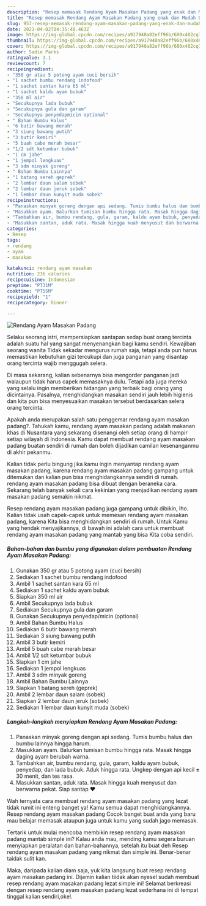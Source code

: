 ```yaml
---
description: "Resep memasak Rendang Ayam Masakan Padang yang enak dan Mudah Dibuat"
title: "Resep memasak Rendang Ayam Masakan Padang yang enak dan Mudah Dibuat"
slug: 957-resep-memasak-rendang-ayam-masakan-padang-yang-enak-dan-mudah-dibuat
date: 2021-04-02T04:35:40.463Z
image: https://img-global.cpcdn.com/recipes/a917940a82eff96b/680x482cq70/rendang-ayam-masakan-padang-foto-resep-utama.jpg
thumbnail: https://img-global.cpcdn.com/recipes/a917940a82eff96b/680x482cq70/rendang-ayam-masakan-padang-foto-resep-utama.jpg
cover: https://img-global.cpcdn.com/recipes/a917940a82eff96b/680x482cq70/rendang-ayam-masakan-padang-foto-resep-utama.jpg
author: Sadie Parks
ratingvalue: 3.1
reviewcount: 7
recipeingredient:
- "350 gr atau 5 potong ayam cuci bersih"
- "1 sachet bumbu rendang indofood"
- "1 sachet santan kara 65 ml"
- "1 sachet kaldu ayam bubuk"
- "350 ml air"
- "Secukupnya lada bubuk"
- "Secukupnya gula dan garam"
- "Secukupnya penyedapmicin optional"
- " Bahan Bumbu Halus"
- "6 butir bawang merah"
- "3 siung bawang putih"
- "3 butir kemiri"
- "5 buah cabe merah besar"
- "1/2 sdt ketumbar bubuk"
- "1 cm jahe"
- "1 jempol lengkuas"
- "3 sdm minyak goreng"
- " Bahan Bumbu Lainnya"
- "1 batang sereh geprek"
- "2 lembar daun salam sobek"
- "2 lembar daun jeruk sobek"
- "1 lembar daun kunyit muda sobek"
recipeinstructions:
- "Panaskan minyak goreng dengan api sedang. Tumis bumbu halus dan bumbu lainnya hingga harum."
- "Masukkan ayam. Balurkan tumisan bumbu hingga rata. Masak hingga daging ayam berubah warna."
- "Tambahkan air, bumbu rendang, gula, garam, kaldu ayam bubuk, penyedap, dan lada bubuk. Aduk hingga rata. Ungkep dengan api kecil ± 30 menit, dan tes rasa."
- "Masukkan santan, aduk rata. Masak hingga kuah menyusut dan berwarna pekat. Siap santap ❤"
categories:
- Resep
tags:
- rendang
- ayam
- masakan

katakunci: rendang ayam masakan 
nutrition: 236 calories
recipecuisine: Indonesian
preptime: "PT31M"
cooktime: "PT55M"
recipeyield: "1"
recipecategory: Dinner

---
```



![Rendang Ayam Masakan Padang](https://img-global.cpcdn.com/recipes/a917940a82eff96b/680x482cq70/rendang-ayam-masakan-padang-foto-resep-utama.jpg)

Selaku seorang istri, mempersiapkan santapan sedap buat orang tercinta adalah suatu hal yang sangat menyenangkan bagi kamu sendiri. Kewajiban seorang  wanita Tidak sekadar mengurus rumah saja, tetapi anda pun harus memastikan kebutuhan gizi tercukupi dan juga panganan yang disantap orang tercinta wajib menggugah selera.

Di masa  sekarang, kalian sebenarnya bisa mengorder panganan jadi walaupun tidak harus capek memasaknya dulu. Tetapi ada juga mereka yang selalu ingin memberikan hidangan yang terbaik bagi orang yang dicintainya. Pasalnya, menghidangkan masakan sendiri jauh lebih higienis dan kita pun bisa menyesuaikan masakan tersebut berdasarkan selera orang tercinta. 



Apakah anda merupakan salah satu penggemar rendang ayam masakan padang?. Tahukah kamu, rendang ayam masakan padang adalah makanan khas di Nusantara yang sekarang disenangi oleh setiap orang di hampir setiap wilayah di Indonesia. Kamu dapat membuat rendang ayam masakan padang buatan sendiri di rumah dan boleh dijadikan camilan kesenanganmu di akhir pekanmu.

Kalian tidak perlu bingung jika kamu ingin menyantap rendang ayam masakan padang, karena rendang ayam masakan padang gampang untuk ditemukan dan kalian pun bisa menghidangkannya sendiri di rumah. rendang ayam masakan padang bisa dibuat dengan beraneka cara. Sekarang telah banyak sekali cara kekinian yang menjadikan rendang ayam masakan padang semakin nikmat.

Resep rendang ayam masakan padang juga gampang untuk dibikin, lho. Kalian tidak usah capek-capek untuk memesan rendang ayam masakan padang, karena Kita bisa menghidangkan sendiri di rumah. Untuk Kamu yang hendak menyajikannya, di bawah ini adalah cara untuk membuat rendang ayam masakan padang yang mantab yang bisa Kita coba sendiri.

<!--inarticleads1-->

##### Bahan-bahan dan bumbu yang digunakan dalam pembuatan Rendang Ayam Masakan Padang:

1. Gunakan 350 gr atau 5 potong ayam (cuci bersih)
1. Sediakan 1 sachet bumbu rendang indofood
1. Ambil 1 sachet santan kara 65 ml
1. Sediakan 1 sachet kaldu ayam bubuk
1. Siapkan 350 ml air
1. Ambil Secukupnya lada bubuk
1. Sediakan Secukupnya gula dan garam
1. Gunakan Secukupnya penyedap/micin (optional)
1. Ambil  Bahan Bumbu Halus
1. Sediakan 6 butir bawang merah
1. Sediakan 3 siung bawang putih
1. Ambil 3 butir kemiri
1. Ambil 5 buah cabe merah besar
1. Ambil 1/2 sdt ketumbar bubuk
1. Siapkan 1 cm jahe
1. Sediakan 1 jempol lengkuas
1. Ambil 3 sdm minyak goreng
1. Ambil  Bahan Bumbu Lainnya
1. Siapkan 1 batang sereh (geprek)
1. Ambil 2 lembar daun salam (sobek)
1. Siapkan 2 lembar daun jeruk (sobek)
1. Sediakan 1 lembar daun kunyit muda (sobek)




<!--inarticleads2-->

##### Langkah-langkah menyiapkan Rendang Ayam Masakan Padang:

1. Panaskan minyak goreng dengan api sedang. Tumis bumbu halus dan bumbu lainnya hingga harum.
1. Masukkan ayam. Balurkan tumisan bumbu hingga rata. Masak hingga daging ayam berubah warna.
1. Tambahkan air, bumbu rendang, gula, garam, kaldu ayam bubuk, penyedap, dan lada bubuk. Aduk hingga rata. Ungkep dengan api kecil ± 30 menit, dan tes rasa.
1. Masukkan santan, aduk rata. Masak hingga kuah menyusut dan berwarna pekat. Siap santap ❤




Wah ternyata cara membuat rendang ayam masakan padang yang lezat tidak rumit ini enteng banget ya! Kamu semua dapat menghidangkannya. Resep rendang ayam masakan padang Cocok banget buat anda yang baru mau belajar memasak ataupun juga untuk kamu yang sudah jago memasak.

Tertarik untuk mulai mencoba membikin resep rendang ayam masakan padang mantab simple ini? Kalau anda mau, mending kamu segera buruan menyiapkan peralatan dan bahan-bahannya, setelah itu buat deh Resep rendang ayam masakan padang yang nikmat dan simple ini. Benar-benar taidak sulit kan. 

Maka, daripada kalian diam saja, yuk kita langsung buat resep rendang ayam masakan padang ini. Dijamin kalian tiidak akan nyesel sudah membuat resep rendang ayam masakan padang lezat simple ini! Selamat berkreasi dengan resep rendang ayam masakan padang lezat sederhana ini di tempat tinggal kalian sendiri,oke!.

